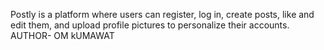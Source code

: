 Postly is a platform where users can register, log in, create posts, like and edit them, and upload profile pictures to personalize their accounts.
<br>
AUTHOR- OM kUMAWAT
